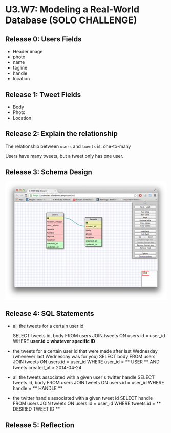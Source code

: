 # U3.W7: Modeling a Real-World Database (SOLO CHALLENGE)

## Release 0: Users Fields
<!-- Identify the fields Twitter collects data for -->
<ul>
	<li>Header image</li>
	<li>photo</li>
	<li>name</li>
	<li>tagline</li>
	<li>handle</li> 
	<li>location</li>
</ul>


## Release 1: Tweet Fields
<!-- Identify the fields Twitter uses to represent/display a tweet. What are you required or allowed to enter? -->
<ul>
	<li>Body</li>
	<li>Photo</li>
	<li>Location</li>
</ul>

## Release 2: Explain the relationship
The relationship between `users` and `tweets` is: one-to-many
<!-- because... -->
Users have many tweets, but a tweet only has one user.


## Release 3: Schema Design
<!-- Include your image (inline) of your schema -->
![schemas](imgs/solo_challenge.jpg "schemas")

## Release 4: SQL Statements
<!-- Include your SQL Statements. How can you make markdown files show blocks of code? -->

* all the tweets for a certain user id

	SELECT tweets.id, body FROM users JOIN tweets ON users.id = user_id 
	WHERE **user.id = whatever specific ID** 

* the tweets for a certain user id that were made after last Wednesday (whenever last Wednesday was for you)
	SELECT body FROM users JOIN tweets ON users.id = user_id 
	WHERE user_id = ** USER ** AND tweets.created_at > 2014-04-24 

* all the tweets associated with a given user's twitter handle
	SELECT tweets.id, body FROM users JOIN tweets ON users.id = user_id 
	WHERE handle = ** HANDLE ** 

* the twitter handle associated with a given tweet id
	SELECT handle FROM users JOIN tweets ON users.id = user_id
	WHERE tweets.id = ** DESIRED TWEET ID **

## Release 5: Reflection
<!-- Be sure to add your reflection here!!! -->